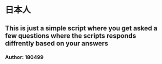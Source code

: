 
# 日本人

## This is just a simple script where you get asked a few questions where the scripts responds diffrently based on your answers

### Author: 180499

